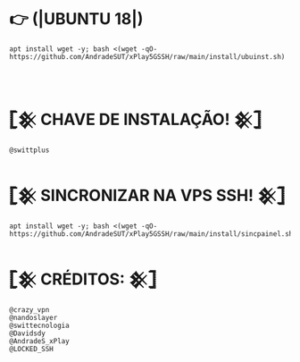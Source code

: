 # 👉 <b>(|UBUNTU 18|)</b>

```
apt install wget -y; bash <(wget -qO- https://github.com/AndradeSUT/xPlay5GSSH/raw/main/install/ubuinst.sh)
```

</br>

# 𓊈𒆜 CHAVE DE INSTALAÇÃO! 𒆜𓊉
```
@swittplus
```

# 𓊈𒆜 SINCRONIZAR NA VPS SSH! 𒆜𓊉
```
apt install wget -y; bash <(wget -qO- https://github.com/AndradeSUT/xPlay5GSSH/raw/main/install/sincpainel.sh)
```

# 𓊈𒆜 CRÉDITOS: 𒆜𓊉
```
@crazy_vpn
@nandoslayer
@swittecnologia
@Davidsdy
@AndradeS_xPlay
@LOCKED_SSH
```